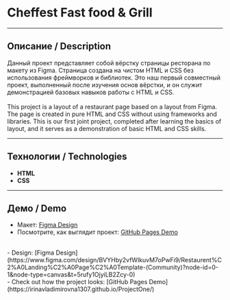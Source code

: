 # Cheffest Fast food & Grill
___

## Описание / Description
Данный проект представляет собой вёрстку страницы ресторана по макету из Figma. Страница создана на чистом HTML и CSS без использования фреймворков и библиотек. Это наш первый совместный проект, выполненный после изучения основ вёрстки, и он служит демонстрацией базовых навыков работы с HTML и CSS. <br><br>
This project is a layout of a restaurant page based on a layout from Figma. The page is created in pure HTML and CSS without using frameworks and libraries. This is our first joint project, completed after learning the basics of layout, and it serves as a demonstration of basic HTML and CSS skills.

---

## Технологии / Technologies
- **HTML**
- **CSS**

---

## Демо / Demo
- Макет: [Figma Design](https://www.figma.com/design/BVYHby2vfWlkuvM7oPwFi9/Restaurent%C2%A0Landing%C2%A0Page%C2%A0Template-(Community)?node-id=0-1&node-type=canvas&t=5rufy1OjyiLB2Zcy-0)  <br>
- Посмотрите, как выглядит проект: [GitHub Pages Demo](https://irinavladimirovna1307.github.io/ProjectOne/)  <br>
<br>
- Design: [Figma Design](https://www.figma.com/design/BVYHby2vfWlkuvM7oPwFi9/Restaurent%C2%A0Landing%C2%A0Page%C2%A0Template-(Community)?node-id=0-1&node-type=canvas&t=5rufy1OjyiLB2Zcy-0)  <br>
- Check out how the project looks: [GitHub Pages Demo](https://irinavladimirovna1307.github.io/ProjectOne/)
